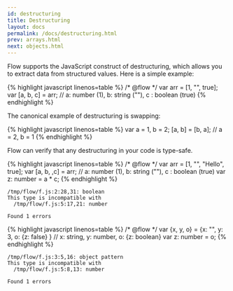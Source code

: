 ```yaml
---
id: destructuring
title: Destructuring
layout: docs
permalink: /docs/destructuring.html
prev: arrays.html
next: objects.html
---
```


Flow supports the JavaScript construct of destructuring, which allows 
you to extract data from structured values. Here is a simple example:

{% highlight javascript linenos=table %}
/* @flow */
var arr = [1, "", true];
var [a, b, c] = arr;
// a: number (1), b: string (""), c : boolean (true)
{% endhighlight %}

The canonical example of destructuring is swapping:

{% highlight javascript linenos=table %}
var a = 1, b = 2;
[a, b] = [b, a];
// a = 2, b = 1
{% endhighlight %}

Flow can verify that any destructuring in your code is type-safe.

{% highlight javascript linenos=table %}
/* @flow */
var arr = [1, "", "Hello", true];
var [a, b, ,c] = arr;
// a: number (1), b: string (""), c : boolean (true)
var z: number = a * c;
{% endhighlight %} 

```bbcode
/tmp/flow/f.js:2:28,31: boolean
This type is incompatible with
  /tmp/flow/f.js:5:17,21: number

Found 1 errors
```

{% highlight javascript linenos=table %}
/* @flow */
var {x, y, o} = {x: "", y: 3, o: {z: false} }
// x: string, y: number, o: {z: boolean}
var z: number = o;
{% endhighlight %}

```bbcode
/tmp/flow/f.js:3:5,16: object pattern
This type is incompatible with
  /tmp/flow/f.js:5:8,13: number

Found 1 errors
```
